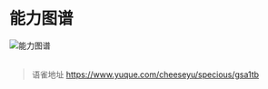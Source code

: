 # 能力图谱
![能力图谱](https://cdn.nlark.com/yuque/0/2021/png/394019/1630038894489-ef358bb3-2831-456c-a3b2-cbe4039f36b7.png)  
<br />
> 语雀地址 https://www.yuque.com/cheeseyu/specious/gsa1tb